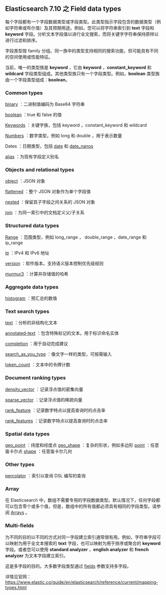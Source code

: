 ## Elasticsearch 7.10 之 Field data types


每个字段都有一个字段数据类型或字段类型。此类型指示字段包含的数据类型（例如字符串或布尔值）及其预期用途。例如，您可以将字符串索引到 **text** 字段和 **keyword** 字段。分析文本字段值以进行全文搜索，而将关键字字符串保持原样以进行过滤和排序。

字段类型按 family 分组。同一族中的类型支持相同的搜索功能，但可能具有不同的空间使用或性能特征。

当前，唯一的类型族是 **keyword** ，它由 **keyword** ，**constant_keyword** 和 **wildcard** 字段类型组成。其他类型族只有一个字段类型。例如，**boolean** 类型族由一个字段类型组成：**boolean**。

### Common types

[binary](https://www.elastic.co/guide/en/elasticsearch/reference/current/binary.html) ：二进制值编码为 Base64 字符串

[boolean](https://www.elastic.co/guide/en/elasticsearch/reference/current/boolean.html) ：true 和 false 的值

[Keywords](https://www.elastic.co/guide/en/elasticsearch/reference/current/keyword.html) ：关键字族，包括 keyword ，constant_keyword 和 wildcard

[Numbers](https://www.elastic.co/guide/en/elasticsearch/reference/current/number.html) ：数字类型，例如 long 和 double ，用于表示数量 

Dates ：日期类型，包括 [date](https://www.elastic.co/guide/en/elasticsearch/reference/current/date.html) 和 [date_nanos](https://www.elastic.co/guide/en/elasticsearch/reference/current/date_nanos.html)

[alias](https://www.elastic.co/guide/en/elasticsearch/reference/current/alias.html) ：为现有字段定义别名

### Objects and relational types

[object](https://www.elastic.co/guide/en/elasticsearch/reference/current/object.html) ：JSON 对象

[flattened](https://www.elastic.co/guide/en/elasticsearch/reference/current/flattened.html) ：整个 JSON 对象作为单个字段值

[nested](https://www.elastic.co/guide/en/elasticsearch/reference/current/nested.html) ：保留其子字段之间关系的 JSON 对象

[join](https://www.elastic.co/guide/en/elasticsearch/reference/current/parent-join.html) ：为同一索引中的文档定义父/子关系

### Structured data types

[Range](https://www.elastic.co/guide/en/elasticsearch/reference/current/range.html) ：范围类型，例如 long\_range ， double\_range ，date\_range 和 ip\_range

[ip](https://www.elastic.co/guide/en/elasticsearch/reference/current/ip.html) ：IPv4 和 IPv6 地址

[version](https://www.elastic.co/guide/en/elasticsearch/reference/current/version.html) ：软件版本。支持语义版本控制优先级规则

[murmur3](https://www.elastic.co/guide/en/elasticsearch/plugins/7.10/mapper-murmur3.html) ：计算并存储值的哈希

### Aggregate data types

[histogram](https://www.elastic.co/guide/en/elasticsearch/reference/current/histogram.html) ：预汇总的数值

### Text search types

[text](https://www.elastic.co/guide/en/elasticsearch/reference/current/text.html) ：分析的非结构化文本

[annotated-text](https://www.elastic.co/guide/en/elasticsearch/plugins/7.10/mapper-annotated-text.html) ：包含特殊标记的文本。用于标识命名实体

[completion](https://www.elastic.co/guide/en/elasticsearch/reference/current/search-suggesters.html#completion-suggester) ：用于自动完成建议

[search_as_you_type](https://www.elastic.co/guide/en/elasticsearch/reference/current/search-as-you-type.html) ：像文字一样的类型，可按需输入

[token_count](https://www.elastic.co/guide/en/elasticsearch/reference/current/token-count.html) ：文本中的令牌计数

### Document ranking types

[density_vector](https://www.elastic.co/guide/en/elasticsearch/reference/current/dense-vector.html) ：记录浮点值的密集向量

[sparse_vector](https://www.elastic.co/guide/en/elasticsearch/reference/current/sparse-vector.html) ：记录浮点值的稀疏向量

[rank_feature](https://www.elastic.co/guide/en/elasticsearch/reference/current/rank-feature.html) ：记录数字特点以提高查询时的点击率

[rank_features](https://www.elastic.co/guide/en/elasticsearch/reference/current/rank-features.html) ：记录数字特点以提高查询时的点击率

### Spatial data types

[geo_point](https://www.elastic.co/guide/en/elasticsearch/reference/current/geo-point.html) ：纬度和经度点
[geo_shape](https://www.elastic.co/guide/en/elasticsearch/reference/current/geo-shape.html) ：复杂的形状，例如多边形
[point](https://www.elastic.co/guide/en/elasticsearch/reference/current/point.html) ：任意笛卡尔点
[shape](https://www.elastic.co/guide/en/elasticsearch/reference/current/shape.html) ：任意笛卡尔几何

### Other types
[percolator](https://www.elastic.co/guide/en/elasticsearch/reference/current/percolator.html) ：索引以查询 DSL 编写的查询

### Array

在 Elasticsearch 中，数组不需要专用的字段数据类型。默认情况下，任何字段都可以包含零个或多个值，但是，数组中的所有值都必须具有相同的字段类型。请参阅 [Arrays](https://www.elastic.co/guide/en/elasticsearch/reference/current/array.html) 。

### Multi-fields

为不同的目的以不同的方式对同一字段建立索引通常很有用。例如，字符串字段可以映射为用于全文本搜索的 **text** 字段，也可以映射为用于排序或聚合的 **keyword** 字段。或者您可以使用  **standard analyzer** ，**english analyzer** 和  **french analyzer** 为文本字段建立索引。

这是多字段的目的。大多数字段类型通过 [fields](https://www.elastic.co/guide/en/elasticsearch/reference/current/multi-fields.html) 参数支持多字段。

详情见官网：https://www.elastic.co/guide/en/elasticsearch/reference/current/mapping-types.html
